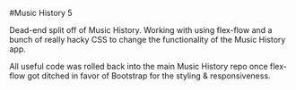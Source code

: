 #Music History 5

Dead-end split off of Music History.  Working with using flex-flow and a bunch of really hacky CSS to change the functionality of the Music History app.

All useful code was rolled back into the main Music History repo once flex-flow got ditched in favor of Bootstrap for the styling & responsiveness.
